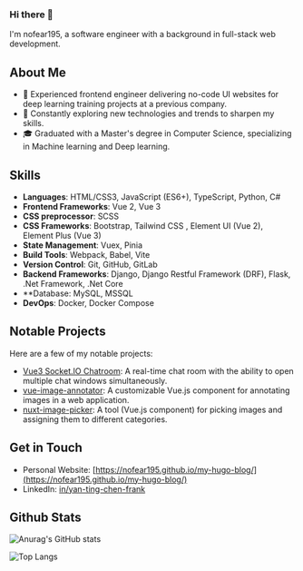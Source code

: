 ### Hi there 👋
I'm nofear195, a software engineer with a background in full-stack web development.

## About Me
- 💼 Experienced frontend engineer delivering no-code UI websites for deep learning training projects at a previous company.
- 🌱 Constantly exploring new technologies and trends to sharpen my skills.
- 🎓 Graduated with a Master's degree in Computer Science, specializing in Machine learning and Deep learning.

## Skills
- **Languages**: HTML/CSS3, JavaScript (ES6+), TypeScript, Python, C#
- **Frontend Frameworks**: Vue 2, Vue 3
- **CSS preprocessor**: SCSS
- **CSS Frameworks**: Bootstrap, Tailwind CSS , Element UI (Vue 2), Element Plus (Vue 3)
- **State Management**: Vuex, Pinia
- **Build Tools**: Webpack, Babel, Vite
- **Version Control**: Git, GitHub, GitLab
- **Backend Frameworks**: Django, Django Restful Framework (DRF), Flask, .Net Framework, .Net Core
- **Database: MySQL, MSSQL
- **DevOps**: Docker, Docker Compose


## Notable Projects
Here are a few of my notable projects:

- [Vue3 Socket.IO Chatroom](https://github.com/nofear195/vue3-socketio-chatroom): A real-time chat room with the ability to open multiple chat windows simultaneously.
- [vue-image-annotator](https://github.com/nofear195/vue-image-annotator): A customizable Vue.js component for annotating images in a web application.
- [nuxt-image-picker](https://github.com/nofear195/nuxt-image-picker):  A tool (Vue.js component) for picking images and assigning them to different categories.

## Get in Touch
- Personal Website: [https://nofear195.github.io/my-hugo-blog/](https://nofear195.github.io/my-hugo-blog/)
- LinkedIn: [in/yan-ting-chen-frank](https://www.linkedin.com/in/yan-ting-chen-frank/)

##  Github Stats

![Anurag's GitHub stats](https://github-readme-stats.vercel.app/api?username=nofear195&show_icons=true&theme=github_dark)

![Top Langs](https://github-readme-stats.vercel.app/api/top-langs/?username=nofear195&layout=compact)
